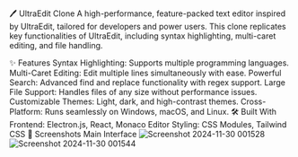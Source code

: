 🖊️ UltraEdit Clone
A high-performance, feature-packed text editor inspired by UltraEdit, tailored for developers and power users. This clone replicates key functionalities of UltraEdit, including syntax highlighting, multi-caret editing, and file handling.


✨ Features
Syntax Highlighting: Supports multiple programming languages.
Multi-Caret Editing: Edit multiple lines simultaneously with ease.
Powerful Search: Advanced find and replace functionality with regex support.
Large File Support: Handles files of any size without performance issues.
Customizable Themes: Light, dark, and high-contrast themes.
Cross-Platform: Runs seamlessly on Windows, macOS, and Linux.
🛠️ Built With
Frontend: Electron.js, React, Monaco Editor
Styling: CSS Modules, Tailwind CSS
📸 Screenshots
Main Interface
![Screenshot 2024-11-30 001528](https://github.com/user-attachments/assets/ad9b76c1-72ff-4563-8994-8cae9737afd2)
![Screenshot 2024-11-30 001544](https://github.com/user-attachments/assets/889a87ae-8193-4f09-b979-24d7335b973a)
